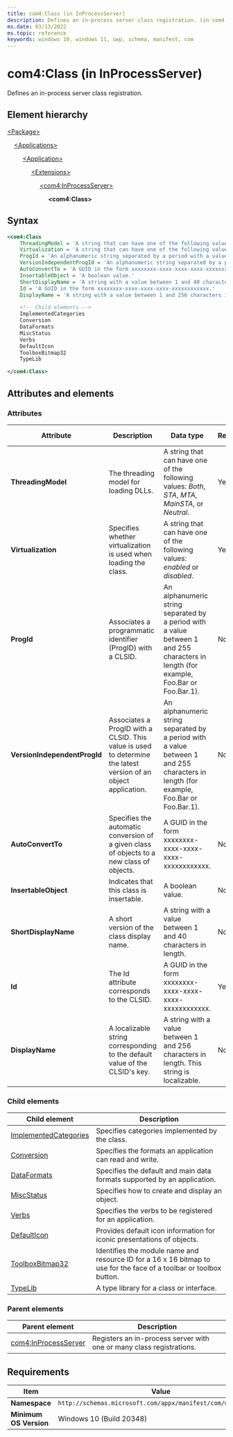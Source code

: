 ```yaml
---
title: com4:Class (in InProcessServer)
description: Defines an in-process server class registration. (in com4:InProcessServer)
ms.date: 03/13/2022
ms.topic: reference
keywords: windows 10, windows 11, uwp, schema, manifest, com
---
```


# com4:Class (in InProcessServer)

Defines an in-process server class registration.

## Element hierarchy

[\<Package\>](element-package.md)

&nbsp;&nbsp;&nbsp;&nbsp;[\<Applications\>](element-applications.md)

&nbsp;&nbsp;&nbsp;&nbsp; &nbsp;&nbsp;&nbsp;&nbsp;[\<Application\>](element-application.md)

&nbsp;&nbsp;&nbsp;&nbsp; &nbsp;&nbsp;&nbsp;&nbsp; &nbsp;&nbsp;&nbsp;&nbsp;[\<Extensions\>](element-1-extensions.md)

&nbsp;&nbsp;&nbsp;&nbsp; &nbsp;&nbsp;&nbsp;&nbsp; &nbsp;&nbsp;&nbsp;&nbsp; &nbsp;&nbsp;&nbsp;&nbsp;[\<com4:InProcessServer\>](element-com4-inprocessserver.md)

&nbsp;&nbsp;&nbsp;&nbsp; &nbsp;&nbsp;&nbsp;&nbsp; &nbsp;&nbsp;&nbsp;&nbsp; &nbsp;&nbsp;&nbsp;&nbsp; &nbsp;&nbsp;&nbsp;&nbsp;**\<com4:Class\>**

## Syntax

```xml
<com4:Class
    ThreadingModel = 'A string that can have one of the following values: "Both", "STA", "MTA", "MainSTA", or "Neutral".'
    Virtualization = 'A string that can have one of the following values: "enabled" or "disabled".'
    ProgId = 'An alphanumeric string separated by a period with a value between 1 and 255 characters in length (for example, Foo.Bar or Foo.Bar.1).'
    VersionIndependentProgId = 'An alphanumeric string separated by a period with a value between 1 and 255 characters in length (for example, Foo.Bar or Foo.Bar.1).'
    AutoConvertTo = 'A GUID in the form xxxxxxxx-xxxx-xxxx-xxxx-xxxxxxxxxxxx.'
    InsertableObject = 'A boolean value.'
    ShortDisplayName = 'A string with a value between 1 and 40 characters in length.'
    Id = 'A GUID in the form xxxxxxxx-xxxx-xxxx-xxxx-xxxxxxxxxxxx.'
    DisplayName = 'A string with a value between 1 and 256 characters in length. This string is localizable.'>

    <!-- Child elements -->
    ImplementedCategories
    Conversion
    DataFormats
    MiscStatus
    Verbs
    DefaultIcon
    ToolboxBitmap32
    TypeLib

</com4:Class>
```

## Attributes and elements

### Attributes

| Attribute | Description | Data type | Required | Default value |
|-|-|-|-|-|
| **ThreadingModel** | The threading model for loading DLLs. | A string that can have one of the following values: *Both*, *STA*, *MTA*, *MainSTA*, or *Neutral*. | Yes |  |
| **Virtualization** | Specifies whether virtualization is used when loading the class. | A string that can have one of the following values: *enabled* or *disabled*. | Yes |  |
| **ProgId** | Associates a programmatic identifier (ProgID) with a CLSID. | An alphanumeric string separated by a period with a value between 1 and 255 characters in length (for example, Foo.Bar or Foo.Bar.1). | No |  |
| **VersionIndependentProgId** | Associates a ProgID with a CLSID. This value is used to determine the latest version of an object application. | An alphanumeric string separated by a period with a value between 1 and 255 characters in length (for example, Foo.Bar or Foo.Bar.1). | No |  |
| **AutoConvertTo** | Specifies the automatic conversion of a given class of objects to a new class of objects. | A GUID in the form xxxxxxxx-xxxx-xxxx-xxxx-xxxxxxxxxxxx. | No |  |
| **InsertableObject** | Indicates that this class is insertable. | A boolean value. | No |  |
| **ShortDisplayName** | A short version of the class display name. | A string with a value between 1 and 40 characters in length. | No |  |
| **Id** | The Id attribute corresponds to the CLSID. | A GUID in the form xxxxxxxx-xxxx-xxxx-xxxx-xxxxxxxxxxxx. | Yes |  |
| **DisplayName** | A localizable string corresponding to the default value of the CLSID's key. | A string with a value between 1 and 256 characters in length. This string is localizable. | No |  |

### Child elements

| Child element | Description |
|-|-|
| [ImplementedCategories](element-com4-implementedcategories.md) | Specifies categories implemented by the class. |
| [Conversion](element-com4-conversion.md) | Specifies the formats an application can read and write. |
| [DataFormats](element-com4-dataformats.md) | Specifies the default and main data formats supported by an application. |
| [MiscStatus](element-com4-miscstatus.md) | Specifies how to create and display an object. |
| [Verbs](element-com4-verbs.md) | Specifies the verbs to be registered for an application. |
| [DefaultIcon](element-com4-defaulticon.md) | Provides default icon information for iconic presentations of objects. |
| [ToolboxBitmap32](element-com4-toolboxbitmap32.md) | Identifies the module name and resource ID for a 16 x 16 bitmap to use for the face of a toolbar or toolbox button. |
| [TypeLib](element-com4-class-typelib.md) | A type library for a class or interface. |

### Parent elements

| Parent element | Description |
|-|-|
| [com4:InProcessServer](element-com4-inprocessserver.md) | Registers an in-process server with one or many class registrations. |

## Requirements

| Item | Value |
|--|--|
| **Namespace** | `http://schemas.microsoft.com/appx/manifest/com/windows10/4` |
| **Minimum OS Version** | Windows 10 (Build 20348) |

